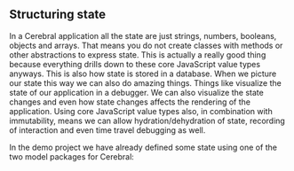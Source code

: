 ## Structuring state

In a Cerebral application all the state are just strings, numbers, booleans, objects and arrays. That means you do not create classes with methods or other abstractions to express state. This is actually a really good thing because everything drills down to these core JavaScript value types anyways. This is also how state is stored in a database. When we picture our state this way we can also do amazing things. Things like visualize the state of our application in a debugger. We can also visualize the state changes and even how state changes affects the rendering of the application. Using core JavaScript value types also, in combination with immutability, means we can allow hydration/dehydration of state, recording of interaction and even time travel debugging as well.

In the demo project we have already defined some state using one of the two model packages for Cerebral:

